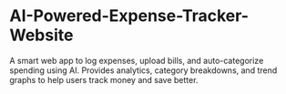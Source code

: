 # AI-Powered-Expense-Tracker-Website
A smart web app to log expenses, upload bills, and auto-categorize spending using AI. Provides analytics, category breakdowns, and trend graphs to help users track money and save better.
